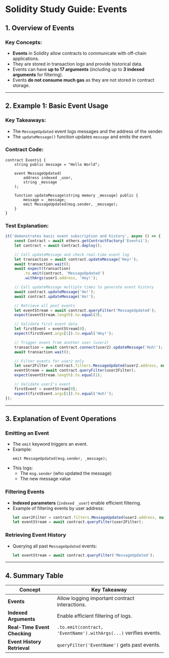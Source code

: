 # Solidity Study Guide: Events

## **1. Overview of Events**

### **Key Concepts:**

-   **Events** in Solidity allow contracts to communicate with off-chain applications.
-   They are stored in transaction logs and provide historical data.
-   Events can have **up to 17 arguments** (including up to **3 indexed arguments** for filtering).
-   Events **do not consume much gas** as they are not stored in contract storage.

---

## **2. Example 1: Basic Event Usage**

### **Key Takeaways:**

-   The `MessageUpdated` event logs messages and the address of the sender.
-   The `updateMessage()` function updates `message` and emits the event.

### **Contract Code:**

```solidity
contract Events1 {
    string public message = "Hello World";

    event MessageUpdated(
        address indexed _user,
        string _message
    );

    function updateMessage(string memory _message) public {
        message = _message;
        emit MessageUpdated(msg.sender, _message);
    }
}
```

### **Test Explanation:**

```javascript
it('demonstrates basic event subscription and history', async () => {
	const Contract = await ethers.getContractFactory('Events1');
	let contract = await Contract.deploy();

	// Call updateMessage and check real-time event log
	let transaction = await contract.updateMessage('Hey!');
	await transaction.wait();
	await expect(transaction)
		.to.emit(contract, 'MessageUpdated')
		.withArgs(user1.address, 'Hey!');

	// Call updateMessage multiple times to generate event history
	await contract.updateMessage('Ho!');
	await contract.updateMessage('Ha!');

	// Retrieve all past events
	let eventStream = await contract.queryFilter('MessageUpdated');
	expect(eventStream.length).to.equal(3);

	// Validate first event data
	let firstEvent = eventStream[0];
	expect(firstEvent.args[1]).to.equal('Hey!');

	// Trigger event from another user (user2)
	transaction = await contract.connect(user2).updateMessage('Huh!');
	await transaction.wait();

	// Filter events for user2 only
	let user2Filter = contract.filters.MessageUpdated(user2.address, null);
	eventStream = await contract.queryFilter(user2Filter);
	expect(eventStream.length).to.equal(1);

	// Validate user2's event
	firstEvent = eventStream[0];
	expect(firstEvent.args[1]).to.equal('Huh!');
});
```

---

## **3. Explanation of Event Operations**

### **Emitting an Event**

-   The `emit` keyword triggers an event.
-   Example:
    ```solidity
    emit MessageUpdated(msg.sender, _message);
    ```
-   This logs:
    -   The `msg.sender` (who updated the message)
    -   The new message value

### **Filtering Events**

-   **Indexed parameters** (`indexed _user`) enable efficient filtering.
-   Example of filtering events by user address:
    ```javascript
    let user2Filter = contract.filters.MessageUpdated(user2.address, null);
    let eventStream = await contract.queryFilter(user2Filter);
    ```

### **Retrieving Event History**

-   Querying all past `MessageUpdated` events:
    ```javascript
    let eventStream = await contract.queryFilter('MessageUpdated');
    ```

---

## **4. Summary Table**

| Concept                      | Key Takeaway                                                     |
| ---------------------------- | ---------------------------------------------------------------- |
| **Events**                   | Allow logging important contract interactions.                   |
| **Indexed Arguments**        | Enable efficient filtering of logs.                              |
| **Real-Time Event Checking** | `.to.emit(contract, 'EventName').withArgs(...)` verifies events. |
| **Event History Retrieval**  | `queryFilter('EventName')` gets past events.                     |
